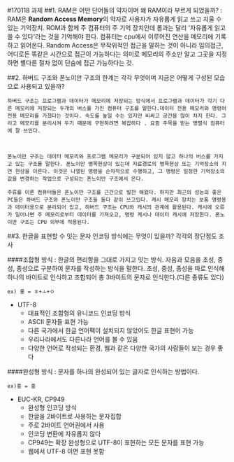 #170118 과제
##1. RAM은 어떤 단어들의 약자이며 왜 RAM이라 부르게 되었을까?
: RAM은 **Random Access Memory**의 약자로 사용자가 자유롭게 읽고 쓰고 지울 수 있는 기억장치.
ROM과 함께 주 컴퓨터의 주 기억 장치인데 롬과는 달리 '자유롭게 읽고 쓸 수 있다'라는 것을
기억해야 한다.
컴퓨터는 cpu에서 이루어진 연산을 메모리에 기록하고 읽어온다. Random Access은 무작위적인
접근을 말하는 것이 아니라 임의접근, 어디로든 똒같은 시간으로 접근이 가능하다는 의미로 
메모리의 주소만 알고 그곳을 지정하면 별다른 절차 없이 단숨에 접근 가능하다는 것.

##2. 하버드 구조와 폰노이만 구조의 한계는 각각 무엇이며 지금은 어떻게 구성된 모습으로 사용되고 있을까?

	하버드 구조는 프로그램과 데이터가 메모리에 저장되는 방식에서 프로그램과 데이터가 각기 다른 메모리에 저장되는 두개의 버스를 가진 컴퓨터 구조를 말한다.데이터 전용 메모리와 명령어 전용 메모리를 가졌다는 것이다. 속도를 높일 수는 있지만 비싸고 공간을 많이 차지 한다. 그리고 메모리를 분리시켜 두기 때문에 구현하려면 복잡하다 . 요즘 주목을 받는 병렬식 컴퓨터에 잘 쓰인다.



	폰노이만 구조는 데이터 메모리와 프로그램 메모리가 구분되어 있지 않고 하나의 버스를 가지고 있는 구조를 말한다. 폰노이만 병목현상이 있는데 자료경로의 병목현상 또는 기억장소의 지연 현상을 이른다. 이것은 나열된 명령을 순차적으로 수행하고, 그 명령은 일정한 기억장소의 값을 변경하는 작업으로 구성되는 폰노이만 구조에서 온다. 

	주류를 이룬 컴퓨터들은 폰노이만 구조를 근간으로 발전 해왔다. 하지만 최근의 성능의 좋은 PC들은 하버드 구조와 폰노이만 구조들 둘다 같이 쓰고있다. 캐시 메모리 장치는 보통 명령용과 데이터용으로 분리되어 있고, 하버드 구조는 CPU와 캐시의 관계에 활용된다. 캐시에 오류가 일어나면 주 메모리로부터 데이터를 가져오고, 명령 케시나 데이터 캐시에 저장한다. 폰노이만 구조는 CPU 외부에 적용된다.
##3. 한글을 표현할 수 잇는 문자 인코딩 방식에는 무엇이 있을까? 각각의 장단점도 조사

####조합형 방식
: 한글의 편리함을 그대로 가지고 잇는 방식. 자음과 모음을 초성, 중성, 종성으로 구분하여 문자를 작성하는 방식을 말한다. 초성, 중성, 종성을 따로 인식해 하나의 바이트로 인식하고 조합되어 총 3바이트의 문자로 인식한다.(다른 종류도 있다)

	ex) 홍 = ㅎ+ㅗ+ㅇ
	
* UTF-8
	* 대표적인 조합형의 유니코드 인코딩 방식
	* ASCII 문자들 표현 가능
	* 다른 국가에서 한글 언어팩이 설치되지 않았어도 한글 표현이 가능
	* 우리나라에서도 다른나라 언어를 볼 수 있음
	* 다양한 언어로 작성되는 환경, 웹과 같은 다양한 국가의 사람들이 보는 경우 좋다

####완성형 방식
: 문자를 하나의 완성되어 있는 글자로 인식하는 방법이다. 
	
	ex)홍 = 홍
	
* EUC-KR, CP949
	* 완성형 인코딩 방식
	* 한글을 2바이트로 사용하는 문자집합
	* 주로 2바이트 언어권에서 사용
	* 인코딩 변환에 자유롭지 않다
	* CP949는 확장 완성형으로 UTF-8이 표현하는 모든 문자를 표현 가능
	* 웹에서 UTF-8 이면 표현 못함
